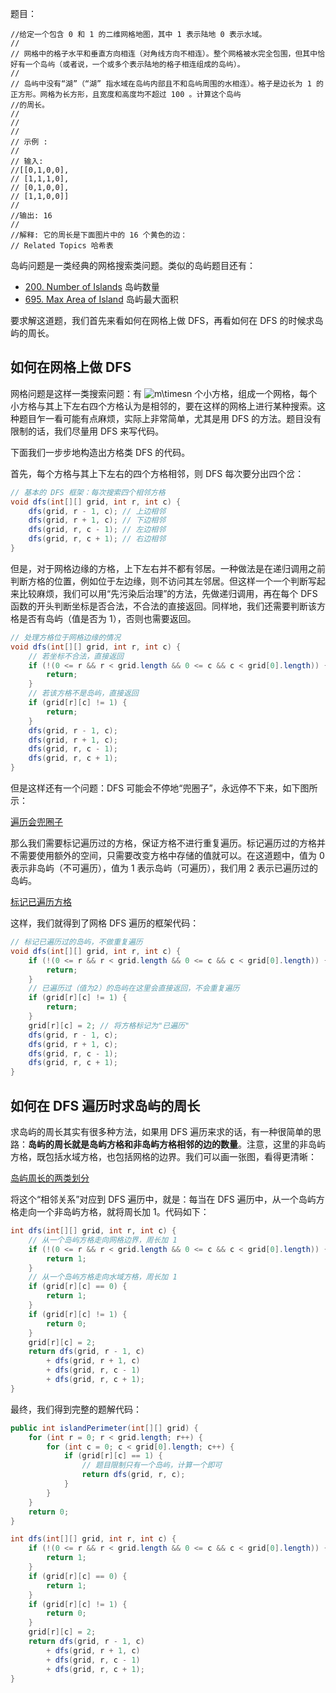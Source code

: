题目：

```
//给定一个包含 0 和 1 的二维网格地图，其中 1 表示陆地 0 表示水域。 
//
// 网格中的格子水平和垂直方向相连（对角线方向不相连）。整个网格被水完全包围，但其中恰好有一个岛屿（或者说，一个或多个表示陆地的格子相连组成的岛屿）。 
//
// 岛屿中没有“湖”（“湖” 指水域在岛屿内部且不和岛屿周围的水相连）。格子是边长为 1 的正方形。网格为长方形，且宽度和高度均不超过 100 。计算这个岛屿
//的周长。 
//
// 
//
// 示例 : 
//
// 输入:
//[[0,1,0,0],
// [1,1,1,0],
// [0,1,0,0],
// [1,1,0,0]]
//
//输出: 16
//
//解释: 它的周长是下面图片中的 16 个黄色的边：
// Related Topics 哈希表
```

岛屿问题是一类经典的网格搜索类问题。类似的岛屿题目还有：

+ [200. Number of Islands](https://leetcode-cn.com/problems/number-of-islands/) 岛屿数量
+ [695. Max Area of Island](https://leetcode-cn.com/problems/max-area-of-island/) 岛屿最大面积

要求解这道题，我们首先来看如何在网格上做 DFS，再看如何在 DFS 的时候求岛屿的周长。

## 如何在网格上做 DFS

网格问题是这样一类搜索问题：有 ![m\timesn ](./p__m_times_n_.png)  个小方格，组成一个网格，每个小方格与其上下左右四个方格认为是相邻的，要在这样的网格上进行某种搜索。这种题目乍一看可能有点麻烦，实际上非常简单，尤其是用 DFS 的方法。题目没有限制的话，我们尽量用 DFS 来写代码。

下面我们一步步地构造出方格类 DFS 的代码。

首先，每个方格与其上下左右的四个方格相邻，则 DFS 每次要分出四个岔：

```Java []
// 基本的 DFS 框架：每次搜索四个相邻方格
void dfs(int[][] grid, int r, int c) {
    dfs(grid, r - 1, c); // 上边相邻
    dfs(grid, r + 1, c); // 下边相邻
    dfs(grid, r, c - 1); // 左边相邻
    dfs(grid, r, c + 1); // 右边相邻
}
```

但是，对于网格边缘的方格，上下左右并不都有邻居。一种做法是在递归调用之前判断方格的位置，例如位于左边缘，则不访问其左邻居。但这样一个一个判断写起来比较麻烦，我们可以用“先污染后治理”的方法，先做递归调用，再在每个 DFS 函数的开头判断坐标是否合法，不合法的直接返回。同样地，我们还需要判断该方格是否有岛屿（值是否为 1），否则也需要返回。

```Java []
// 处理方格位于网格边缘的情况
void dfs(int[][] grid, int r, int c) {
    // 若坐标不合法，直接返回
    if (!(0 <= r && r < grid.length && 0 <= c && c < grid[0].length)) {
        return;
    }
    // 若该方格不是岛屿，直接返回
    if (grid[r][c] != 1) {
        return;
    }
    dfs(grid, r - 1, c);
    dfs(grid, r + 1, c);
    dfs(grid, r, c - 1);
    dfs(grid, r, c + 1);
}
```

但是这样还有一个问题：DFS 可能会不停地“兜圈子”，永远停不下来，如下图所示：

 [遍历会兜圈子](https://pic.leetcode-cn.com/70e6e96cd5fa278ef59cf716664a153fb5bb8f0748a121a249c0292d37685500.gif)

那么我们需要标记遍历过的方格，保证方格不进行重复遍历。标记遍历过的方格并不需要使用额外的空间，只需要改变方格中存储的值就可以。在这道题中，值为 0 表示非岛屿（不可遍历），值为 1 表示岛屿（可遍历），我们用 2 表示已遍历过的岛屿。

 [标记已遍历方格](https://pic.leetcode-cn.com/602b96c3605464103d5693777713eab579d4b7321d8c44bd6429d56ad4f035e4.gif)

这样，我们就得到了网格 DFS 遍历的框架代码：

```Java []
// 标记已遍历过的岛屿，不做重复遍历
void dfs(int[][] grid, int r, int c) {
    if (!(0 <= r && r < grid.length && 0 <= c && c < grid[0].length)) {
        return;
    }
    // 已遍历过（值为2）的岛屿在这里会直接返回，不会重复遍历
    if (grid[r][c] != 1) {
        return;
    }
    grid[r][c] = 2; // 将方格标记为"已遍历"
    dfs(grid, r - 1, c); 
    dfs(grid, r + 1, c);
    dfs(grid, r, c - 1);
    dfs(grid, r, c + 1);
}
```

## 如何在 DFS 遍历时求岛屿的周长

求岛屿的周长其实有很多种方法，如果用 DFS 遍历来求的话，有一种很简单的思路：**岛屿的周长就是岛屿方格和非岛屿方格相邻的边的数量**。注意，这里的非岛屿方格，既包括水域方格，也包括网格的边界。我们可以画一张图，看得更清晰：

 [岛屿周长的两类划分](https://pic.leetcode-cn.com/e0e2314bb62cb06383e6128a6ba2b75e7c942cc5a36dedc32d0b39868a597629.jpg)

将这个“相邻关系”对应到 DFS 遍历中，就是：每当在 DFS 遍历中，从一个岛屿方格走向一个非岛屿方格，就将周长加 1。代码如下：

```Java []
int dfs(int[][] grid, int r, int c) {
    // 从一个岛屿方格走向网格边界，周长加 1
    if (!(0 <= r && r < grid.length && 0 <= c && c < grid[0].length)) {
        return 1;
    }
    // 从一个岛屿方格走向水域方格，周长加 1
    if (grid[r][c] == 0) {
        return 1;
    }
    if (grid[r][c] != 1) {
        return 0;
    }
    grid[r][c] = 2;
    return dfs(grid, r - 1, c)
        + dfs(grid, r + 1, c)
        + dfs(grid, r, c - 1)
        + dfs(grid, r, c + 1);
}
```

最终，我们得到完整的题解代码：

```Java []
public int islandPerimeter(int[][] grid) {
    for (int r = 0; r < grid.length; r++) {
        for (int c = 0; c < grid[0].length; c++) {
            if (grid[r][c] == 1) {
                // 题目限制只有一个岛屿，计算一个即可
                return dfs(grid, r, c);
            }
        }
    }
    return 0;
}

int dfs(int[][] grid, int r, int c) {
    if (!(0 <= r && r < grid.length && 0 <= c && c < grid[0].length)) {
        return 1;
    }
    if (grid[r][c] == 0) {
        return 1;
    }
    if (grid[r][c] != 1) {
        return 0;
    }
    grid[r][c] = 2;
    return dfs(grid, r - 1, c)
        + dfs(grid, r + 1, c)
        + dfs(grid, r, c - 1)
        + dfs(grid, r, c + 1);
}
```